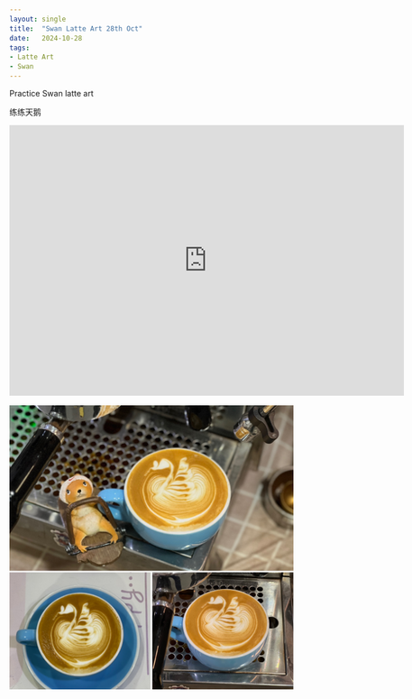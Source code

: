 ```yaml
---
layout: single
title:  "Swan Latte Art 28th Oct"
date:   2024-10-28
tags:
- Latte Art
- Swan
---
```


Practice Swan latte art

练练天鹅



<div class="embed-container">
  <iframe
      src="https://www.youtube.com/embed/thJPONOHytI"
      width="700"
      height="480"
      frameborder="0"
      allowfullscreen="true">
  </iframe>
</div>


![](/assets/img/2024/10/28/29960B43-0BE3-4D52-9A70-C4E7BE8E1994.JPG)

